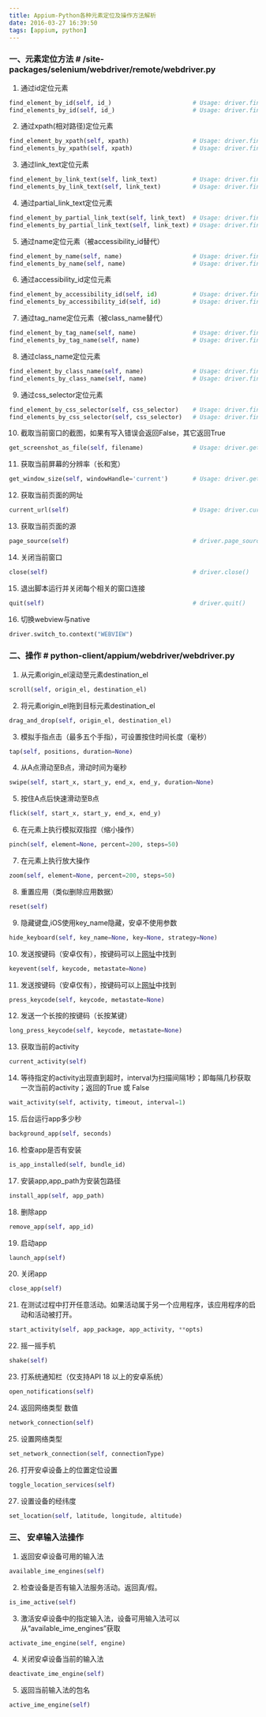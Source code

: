 ```yaml
---
title: Appium-Python各种元素定位及操作方法解析
date: 2016-03-27 16:39:50
tags: [appium, python]
---
```


### 一、元素定位方法    # /site-packages/selenium/webdriver/remote/webdriver.py

1. 通过id定位元素
``` python
find_element_by_id(self, id_)                       # Usage: driver.find_element_by_id('foo')
find_elements_by_id(self, id_)                      # Usage: driver.find_elements_by_id('foo')
```

<!--more-->

2. 通过xpath(相对路径)定位元素
``` python
find_element_by_xpath(self, xpath)                  # Usage: driver.find_element_by_xpath('//div/td[1]')
find_elements_by_xpath(self, xpath)                 # Usage: driver.find_elements_by_xpath("//div[contains(@class, 'foo')]")
```
3. 通过link_text定位元素
``` python
find_element_by_link_text(self, link_text)          # Usage: driver.find_element_by_link_text('Sign In')
find_elements_by_link_text(self, link_text)         # Usage: driver.find_elements_by_link_text('Sign In')
```
4. 通过partial_link_text定位元素
``` python
find_element_by_partial_link_text(self, link_text)  # Usage: driver.find_element_by_partial_link_text('Sign')
find_elements_by_partial_link_text(self, link_text) # Usage: driver.find_elements_by_partial_link_text('Sign')
```
5. 通过name定位元素（被accessibility_id替代）
``` python
find_element_by_name(self, name)                    # Usage: driver.find_element_by_name('foo')
find_elements_by_name(self, name)                   # Usage: driver.find_elements_by_name('foo')
```
6. 通过accessibility_id定位元素
``` python
find_element_by_accessibility_id(self, id)          # Usage: driver.find_element_by_accessibility_id('id')
find_elements_by_accessibility_id(self, id)         # Usage: driver.find_elements_by_accessibility_id('id')
```
7. 通过tag_name定位元素（被class_name替代）
``` python
find_element_by_tag_name(self, name)                # Usage: driver.find_element_by_tag_name('foo')
find_elements_by_tag_name(self, name)               # Usage: driver.find_elements_by_tag_name('foo')
```
8. 通过class_name定位元素
``` python
find_element_by_class_name(self, name)              # Usage: driver.find_element_by_class_name('foo')
find_elements_by_class_name(self, name)             # Usage: driver.find_elements_by_class_name('foo')
```
9. 通过css_selector定位元素
``` python
find_element_by_css_selector(self, css_selector)    # Usage: driver.find_element_by_css_selector('#foo')
find_elements_by_css_selector(self, css_selector)   # Usage: driver.find_elements_by_css_selector('#foo')
```
10. 截取当前窗口的截图，如果有写入错误会返回False，其它返回True
``` python
get_screenshot_as_file(self, filename)              # Usage: driver.get_screenshot_as_file('c:/foo.png')
```
11. 获取当前屏幕的分辨率（长和宽）
``` python
get_window_size(self, windowHandle='current')       # Usage: driver.get_window_size()
```
12. 获取当前页面的网址
``` python
current_url(self)                                   # Usage: driver.current_url
```
13. 获取当前页面的源
``` python
page_source(self)                                   # driver.page_source
```
14. 关闭当前窗口
``` python
close(self)                                         # driver.close()
```
15. 退出脚本运行并关闭每个相关的窗口连接
``` python
quit(self)                                          # driver.quit()
```
16. 切换webview与native
``` python
driver.switch_to.context("WEBVIEW")
```

### 二、操作        # python-client/appium/webdriver/webdriver.py
1. 从元素origin_el滚动至元素destination_el
``` python
scroll(self, origin_el, destination_el)                                 # Usage: driver.scroll(el1, el2)
```
2. 将元素origin_el拖到目标元素destination_el
``` python
drag_and_drop(self, origin_el, destination_el)                          # Usage: driver.drag_and_drop(el1,el2)
```
3. 模拟手指点击（最多五个手指），可设置按住时间长度（毫秒）
``` python
tap(self, positions, duration=None)                                     # Usage: driver.tap([(x,y),(x1,y1),(x2,y2)],500)
```
4. 从A点滑动至B点，滑动时间为毫秒
``` python
swipe(self, start_x, start_y, end_x, end_y, duration=None)              # Usage: driver.swipe(x1,y1,x2,y2,500)
```
5. 按住A点后快速滑动至B点
``` python
flick(self, start_x, start_y, end_x, end_y)                             # Usage: driver.flick(100, 100, 100, 400)
```
6. 在元素上执行模拟双指捏（缩小操作）
``` python
pinch(self, element=None, percent=200, steps=50)                        # Usage: driver.pinch(element)
```
7. 在元素上执行放大操作
``` python
zoom(self, element=None, percent=200, steps=50)                         # Usage: driver.zoom(element)
```
8. 重置应用（类似删除应用数据）
``` python
reset(self)                                                             # Usage: driver.reset()
```
9. 隐藏键盘,iOS使用key_name隐藏，安卓不使用参数
``` python
hide_keyboard(self, key_name=None, key=None, strategy=None)             # Usage: driver.hide_keyboard()
```
10. 发送按键码（安卓仅有），按键码可以上[网址](http://developer.android.com/reference/android/view/KeyEvent.html)中找到
``` python
keyevent(self, keycode, metastate=None)                                 # Usage: driver.keyevent('4')
```
11. 发送按键码（安卓仅有），按键码可以上[网址](http://developer.android.com/reference/android/view/KeyEvent.html)中找到
``` python
press_keycode(self, keycode, metastate=None)                            # Usage: driver.press_keycode('4')
```
12. 发送一个长按的按键码（长按某键）
``` python
long_press_keycode(self, keycode, metastate=None)                       # Usage: driver.long_press_keycode(4)
```
13. 获取当前的activity
``` python
current_activity(self)                                                  # Usage: print(driver.current_activity)
```
14. 等待指定的activity出现直到超时，interval为扫描间隔1秒；即每隔几秒获取一次当前的activity；返回的True 或 False
``` python
wait_activity(self, activity, timeout, interval=1)                      # Usage: driver.wait_activity('.activity.xxx',5,2)
```
15. 后台运行app多少秒
``` python
background_app(self, seconds)                                           # Usage: driver.background_app(5)   置后台5秒后再运行
```
16. 检查app是否有安装
``` python
is_app_installed(self, bundle_id)                                       # Usage: driver.is_app_installed("com.xxxx")
```
17. 安装app,app_path为安装包路径
``` python
install_app(self, app_path)                                             # Usage: driver.install_app(app_path)
```
18. 删除app
``` python
remove_app(self, app_id)                                                # Usage: driver.remove_app("com.xxx.")
```
19. 启动app
``` python
launch_app(self)                                                        # Usage: driver.launch_app()
```
20. 关闭app
``` python
close_app(self)                                                         # Usage: driver.close_app()
```
21. 在测试过程中打开任意活动。如果活动属于另一个应用程序，该应用程序的启动和活动被打开。
``` python
start_activity(self, app_package, app_activity, **opts)                 # Usage: driver.start_activity(app_package, app_activity)
```
22. 摇一摇手机
``` python
shake(self)                                                             # Usage: driver.shake()
```
23. 打系统通知栏（仅支持API 18 以上的安卓系统）
``` python
open_notifications(self)                                                # Usage: driver.open_notifications()
```
24. 返回网络类型  数值
``` python
network_connection(self)                                                # Usage: driver.network_connection
```
25. 设置网络类型
``` python
set_network_connection(self, connectionType)                            # Usage: dr.set_network_connection(ConnectionType.WIFI_ONLY)  //from appium.webdriver.connectiontype import ConnectionType
```
26. 打开安卓设备上的位置定位设置
``` python
toggle_location_services(self)                                          # Usage: driver.toggle_location_services()
```
27. 设置设备的经纬度
``` python
set_location(self, latitude, longitude, altitude)                       # Usage: driver.set_location(纬度，经度，高度)
```

### 三、 安卓输入法操作
1. 返回安卓设备可用的输入法
``` python
available_ime_engines(self)                                             # Usage: print(driver.available_ime_engines)
```
2. 检查设备是否有输入法服务活动。返回真/假。
``` python
is_ime_active(self)                                                     # Usage: print(driver.is_ime_active())
```
3. 激活安卓设备中的指定输入法，设备可用输入法可以从“available_ime_engines”获取
``` python
activate_ime_engine(self, engine)                                       # Usage: driver.activate_ime_engine(“com.android.inputmethod.latin/.LatinIME”)
```
4. 关闭安卓设备当前的输入法
``` python
deactivate_ime_engine(self)                                             # Usage: driver.deactivate_ime_engine()
```
5. 返回当前输入法的包名
``` python
active_ime_engine(self)                                                 # Usage: driver.active_ime_engine
```